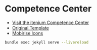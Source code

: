 Competence Center
=================

- [Visit the itenium Competence Center](https://itenium.be/Competence-Center)
- [Original Template](https://mobirise.com/extensions/glassm5/freelancer)
- [Mobirise Icons](https://mobiriseicons.com/cheatsheet.html)


```sh
bundle exec jekyll serve --livereload
```

